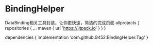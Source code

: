# BindingHelper
DataBinding相关工具封装，让你更快速，简洁的完成页面
allprojects {
		repositories {
			...
			maven { url 'https://jitpack.io' }
		}
	}
  
  dependencies {
	        implementation 'com.github.G452:BindingHelper:Tag'
	}

